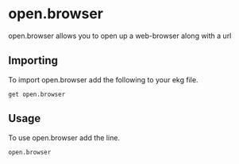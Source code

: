 # open.browser
open.browser allows you to open up a web-browser along with a url

## Importing
To import open.browser add the following to your ekg file.
```ekg
get open.browser
```

## Usage
To use open.browser add the line.
```ekg
open.browser
```